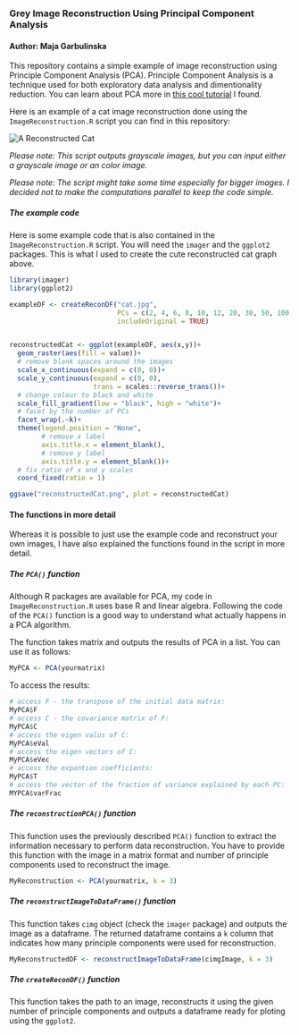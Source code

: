### Grey Image Reconstruction Using Principal Component Analysis
#### Author: Maja Garbulinska

This repository contains a simple example of image reconstruction using Principle Component Analysis (PCA). Principle Component Analysis is a technique used for both exploratory data analysis and dimentionality reduction. You can learn about PCA more in [this cool tutorial](https://www.datacamp.com/community/tutorials/pca-analysis-r) I found. 


Here is an example of a cat image reconstruction done using the `ImageReconstruction.R` script you can find in this repository: 

![A Reconstructed Cat](reconstructedCat.png?raw=true "A Reconstructed Cat")

*Please note: This script outputs grayscale images, but you can input either a grayscale image or an color image.*

*Please note: The script might take some time especially for bigger images. I decided not to make the computations parallel to keep the code simple.*

##### The example code
Here is some example code that is also contained in the `ImageReconstruction.R` script. You will need the `imager` and the `ggplot2` packages. This is what I used to create the cute reconstructed cat graph above. 

```R
library(imager)
library(ggplot2)

exampleDF <- createReconDF("cat.jpg", 
                           PCs = c(2, 4, 6, 8, 10, 12, 20, 30, 50, 100, 200), 
                           includeOriginal = TRUE)


reconstructedCat <- ggplot(exampleDF, aes(x,y))+
  geom_raster(aes(fill = value))+ 
  # remove blank spaces around the images
  scale_x_continuous(expand = c(0, 0))+
  scale_y_continuous(expand = c(0, 0),
                     trans = scales::reverse_trans())+
  # change colour to black and white
  scale_fill_gradient(low = "black", high = "white")+
  # facet by the number of PCs
  facet_wrap(.~k)+
  theme(legend.position = "None",
        # remove x label
        axis.title.x = element_blank(), 
        # remove y label
        axis.title.y = element_blank())+
  # fix ratio of x and y scales
  coord_fixed(ratio = 1)

ggsave("reconstructedCat.png", plot = reconstructedCat)
```
#### The functions in more detail
Whereas it is possible to just use the example code and reconstruct your own images, I have also explained the functions found in the script in more detail. 

##### The `PCA()` function
Although R packages are available for PCA, my code in `ImageReconstruction.R` uses base R and linear algebra. Following the code of the `PCA()` function is a good way to understand what actually happens in a PCA algorithm. 

The function takes matrix and outputs the results of PCA in a list. You can use it as follows:
```R
MyPCA <- PCA(yourmatrix)
```
To access the results:
```R
# access F - the transpose of the initial data matrix:
MyPCA$F
# access C - the covariance matrix of F:
MyPCA$C 
# access the eigen valus of C:
MyPCA$eVal
# access the eigen vectors of C:
MyPCA$eVec
# access the expantion coefficients:
MyPCA$T
# access the vector of the fraction of variance explained by each PC:
MYPCA$varFrac
```

##### The `reconstructionPCA()` function
This function uses the previously described `PCA()` function to extract the information necessary to perform data reconstruction. You have to provide this function with the image in a matrix format and number of principle components used to reconstruct the image. 

```R
MyReconstruction <- PCA(yourmatrix, k = 3)
```

##### The `reconstructImageToDataFrame()` function
This function takes `cimg` object (check the `imager` package) and outputs the image as a dataframe. The returned dataframe contains a `k` column that indicates how many principle components were used for reconstruction. 

```R
MyReconstructedDF <- reconstructImageToDataFrame(cimgImage, k = 3)
```

##### The `createReconDF()` function
This function takes the path to an image, reconstructs it using the given number of principle components and outputs a dataframe ready for ploting using the `ggplot2`.

